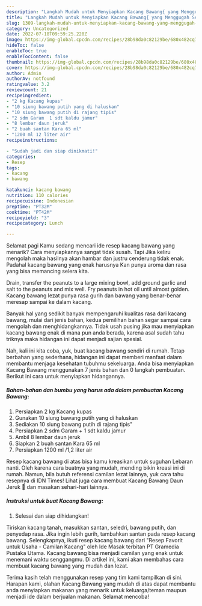 ```yaml
---
description: "Langkah Mudah untuk Menyiapkan Kacang Bawang{ yang Menggugah Selera,  Menu Buat lebaran"
title: "Langkah Mudah untuk Menyiapkan Kacang Bawang{ yang Menggugah Selera,  Menu Buat lebaran"
slug: 1309-langkah-mudah-untuk-menyiapkan-kacang-bawang-yang-menggugah-selera-menu-buat-lebaran
category: Uncategorized
date: 2022-07-18T09:59:25.220Z
image: https://img-global.cpcdn.com/recipes/28b98da0c82129be/680x482cq70/kacang-bawang-foto-resep-utama.jpg
hideToc: false
enableToc: true
enableTocContent: false
thumbnail: https://img-global.cpcdn.com/recipes/28b98da0c82129be/680x482cq70/kacang-bawang-foto-resep-utama.jpg
cover: https://img-global.cpcdn.com/recipes/28b98da0c82129be/680x482cq70/kacang-bawang-foto-resep-utama.jpg
author: Admin
authorAv: notfound
ratingvalue: 3.2
reviewcount: 21
recipeingredient:
- "2 kg Kacang kupas"
- "10 siung bawang putih yang di haluskan"
- "10 siung bawang putih di rajang tipis"
- "2 sdm Garam  1 sdt kaldu jamur"
- "8 lembar daun jeruk"
- "2 buah santan Kara 65 ml"
- "1200 ml 12 liter air"
recipeinstructions:

- "Sudah jadi dan siap dinikmati!"
categories:
- Resep
tags:
- kacang
- bawang

katakunci: kacang bawang 
nutrition: 110 calories
recipecuisine: Indonesian
preptime: "PT32M"
cooktime: "PT42M"
recipeyield: "3"
recipecategory: Lunch

---
```



Selamat pagi Kamu sedang mencari ide resep kacang bawang yang menarik? Cara menyiapkannya sangat tidak susah. Tapi Jika keliru mengolah maka hasilnya akan hambar dan justru cenderung tidak enak. Padahal kacang bawang yang enak harusnya Kan punya aroma dan rasa yang bisa memancing selera kita.


Drain, transfer the peanuts to a large mixing bowl, add ground garlic and salt to the peanuts and mix well. Fry peanuts in hot oil until almost golden. Kacang bawang lezat punya rasa gurih dan bawang yang benar-benar meresap sampai ke dalam kacang.

Banyak hal yang sedikit banyak mempengaruhi kualitas rasa dari kacang bawang, mulai dari jenis bahan, kedua pemilihan bahan segar sampai cara mengolah dan menghidangkannya. Tidak usah pusing jika mau menyiapkan kacang bawang enak di mana pun anda berada, karena asal sudah tahu triknya maka hidangan ini dapat menjadi sajian spesial.


Nah, kali ini kita coba, yuk, buat kacang bawang sendiri di rumah. Tetap berbahan yang sederhana, hidangan ini dapat memberi manfaat dalam membantu menjaga kesehatan tubuhmu sekeluarga. Anda bisa menyiapkan Kacang Bawang menggunakan 7 jenis bahan dan 0 langkah pembuatan. Berikut ini cara untuk menyiapkan hidangannya.

<!--inarticleads1-->

##### Bahan-bahan dan bumbu yang harus ada dalam pembuatan Kacang Bawang:

1. Persiapkan 2 kg Kacang kupas
1. Gunakan 10 siung bawang putih yang di haluskan
1. Sediakan 10 siung bawang putih di rajang tipis&#34;
1. Persiapkan 2 sdm Garam + 1 sdt kaldu jamur
1. Ambil 8 lembar daun jeruk
1. Siapkan 2 buah santan Kara 65 ml
1. Persiapkan 1200 ml /1,2 liter air


Resep kacang bawang di atas bisa kamu kreasikan untuk suguhan Lebaran nanti. Oleh karena cara buatnya yang mudah, mending bikin kreasi ini di rumah. Namun, bila butuh referensi camilan lezat lainnya, yuk cara tahu resepnya di IDN Times! Lihat juga cara membuat Kacang Bawang Daun Jeruk 🍊 dan masakan sehari-hari lainnya. 

<!--inarticleads2-->

##### Instruksi untuk buat Kacang Bawang:


1. Selesai dan siap dihidangkan!

Tiriskan kacang tanah, masukkan santan, seledri, bawang putih, dan penyedap rasa. Jika ingin lebih gurih, tambahkan santan pada resep kacang bawang. Selengkapnya, ikuti resep kacang bawang dari &#34;Resep Favorit untuk Usaha - Camilan Kacang&#34; oleh Ide Masak terbitan PT Gramedia Pustaka Utama. Kacang bawang bisa menjadi camilan yang enak untuk menemani waktu senggangmu. Di artikel ini, kami akan membahas cara membuat kacang bawang yang mudah dan lezat. 

Terima kasih telah menggunakan resep yang tim kami tampilkan di sini. Harapan kami, olahan Kacang Bawang yang mudah di atas dapat membantu anda menyiapkan makanan yang menarik untuk keluarga/teman maupun menjadi ide dalam berjualan makanan. Selamat mencoba!
